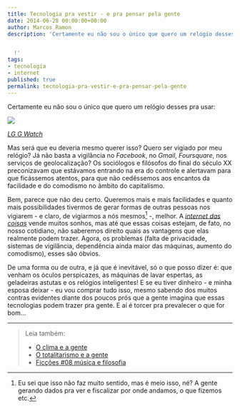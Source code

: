 ```yaml
---
title: Tecnologia pra vestir - e pra pensar pela gente
date: 2014-06-28 00:00:00+00:00
author: Marcos Ramon
description: 'Certamente eu não sou o único que quero um relógio desses pra usar:


  !'
tags:
- tecnologia
- internet
published: true
permalink: tecnologia-pra-vestir-e-pra-pensar-pela-gente
---
```

Certamente eu não sou o único que quero um relógio desses pra usar:

![](https://31.media.tumblr.com/605b69af88bfbd75a292b628db75ed3c/tumblr_inline_nbvasqema41qmko7e.jpg)

[*LG G Watch*](http://gizmodo.com/lg-g-watch-hands-on-a-smartwatch-that-feels-like-a-wat-1596097735)

Mas será que eu deveria mesmo querer isso? Quero ser vigiado por meu relógio? Já não basta a vigilância no *Facebook*, no *Gmail*, *Foursquare*, nos serviços de geolocalização? Os sociólogos e filósofos do final do século XX preconizavam que estávamos entrando na era do controle e alertavam para que ficássemos atentos, para que não cedêssemos aos encantos da facilidade e do comodismo no âmbito do capitalismo.
    
Bem, parece que não deu certo. Queremos mais e mais facilidades e quanto mais possibilidades tivermos de gerar formas de outras pessoas nos vigiarem - e claro, de vigiarmos a nós mesmos[^1] -, melhor. A [*internet das coisas*](http://en.wikipedia.org/wiki/Internet_of_Things) vende muitos sonhos, mas até que essas coisas estejam, de fato, no nosso cotidiano, não saberemos direito quais as vantagens que elas realmente podem trazer. Agora, os problemas (falta de privacidade, sistemas de vigilância, dependência ainda maior das máquinas, aumento do comodismo), esses são óbvios.
    
De uma forma ou de outra, e já que é inevitável, só o que posso dizer é: que venham os óculos perspicazes, as máquinas de lavar espertas, as geladeiras astutas e os relógios inteligentes! E se eu tiver dinheiro - e minha esposa deixar - eu vou comprar tudo isso, mesmo sabendo dos muitos contras evidentes diante dos poucos prós que a gente imagina que essas tecnologias podem trazer pra gente. E aí é torcer pra prevalecer o que for bom...

***

[^1]: Eu sei que isso não faz muito sentido, mas é meio isso, né? A gente gerando dados pra ver e fiscalizar por onde andamos, o que fizemos etc.



> Leia também:
> - <a href="/o-clima-e-a-gente">O clima e a gente</a>
> - <a href="/o-totalitarismo-e-a-gente">O totalitarismo e a gente</a>
> - <a href="/ficcoes-08-musica-e-filosofia">Ficções #08   música e filosofia</a>
